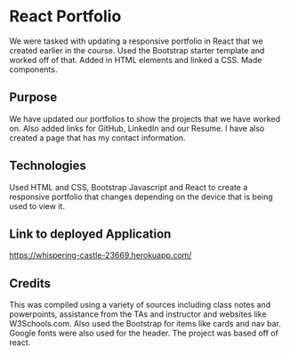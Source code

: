 # React Portfolio
We were tasked with updating a responsive portfolio in React that we created earlier in the course.  Used the Bootstrap starter template and  worked off of that. Added in HTML elements and linked a CSS. Made components.  

## Purpose
We have updated our portfolios to show the projects that we have worked on. Also added links for GitHub, LinkedIn and our Resume. I have also created a page that has my contact information. 

## Technologies
Used HTML and CSS, Bootstrap Javascript and React to create a responsive portfolio that changes depending on the device that is being used to view it. 


## Link to deployed Application 
https://whispering-castle-23669.herokuapp.com/

## Credits
This was compiled using a variety of sources including class notes and powerpoints, assistance from the TAs and instructor and websites like W3Schools.com. Also used the Bootstrap for items like cards and nav bar. Google fonts were also used for the header. The project was based off of react. 



